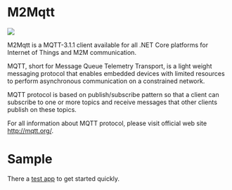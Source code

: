 # M2Mqtt

![](images/m2mqtt6.png)

M2Mqtt is a MQTT-3.1.1 client available for all .NET Core platforms for Internet of Things and M2M communication.

MQTT, short for Message Queue Telemetry Transport, is a light weight messaging protocol that enables embedded devices with limited resources to perform asynchronous communication on a constrained network.

MQTT protocol is based on publish/subscribe pattern so that a client can subscribe to one or more topics and receive messages that other clients publish on these topics.

For all information about MQTT protocol, please visit official web site  http://mqtt.org/.

# Sample

There a [test app](TestApp/Program.cs) to get started quickly.
